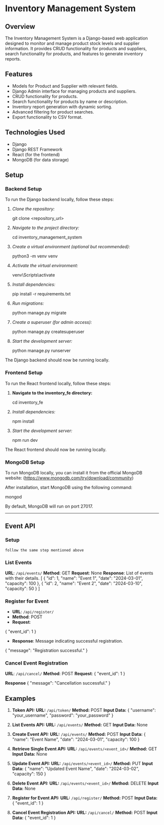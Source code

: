 # Inventory Management System

## Overview
The Inventory Management System is a Django-based web application designed to monitor and manage product stock levels and supplier information. It provides CRUD functionality for products and suppliers, search functionality for products, and features to generate inventory reports.

## Features
- Models for Product and Supplier with relevant fields.
- Django Admin interface for managing products and suppliers.
- CRUD functionality for products.
- Search functionality for products by name or description.
- Inventory report generation with dynamic sorting.
- Advanced filtering for product searches.
- Export functionality to CSV format.

## Technologies Used
- Django
- Django REST Framework
- React (for the frontend)
- MongoDB (for data storage)

## Setup

### Backend Setup

To run the Django backend locally, follow these steps:

1. *Clone the repository:*

    
    git clone <repository_url>
    

2. *Navigate to the project directory:*

    
    cd inventory_management_system
    

3. *Create a virtual environment (optional but recommended):*

    
    python3 -m venv venv
    

4. *Activate the virtual environment:*

  
    venv\Scripts\activate
    
    

5. *Install dependencies:*

    
    pip install -r requirements.txt
    

6. *Run migrations:*

    
    python manage.py migrate
    

7. *Create a superuser (for admin access):*

    
    python manage.py createsuperuser
    

8. *Start the development server:*

    
    python manage.py runserver
    

The Django backend should now be running locally.

### Frontend Setup

To run the React frontend locally, follow these steps:

1. **Navigate to the inventory_fe directory:**

    
    cd inventory_fe
    

2. *Install dependencies:*

    
    npm install
    

3. *Start the development server:*

    
    npm run dev
    

The React frontend should now be running locally.

### MongoDB Setup

To run MongoDB locally, you can install it from the official MongoDB website: (https://www.mongodb.com/try/download/community)

After installation, start MongoDB using the following command:


mongod


By default, MongoDB will run on port 27017.


-------------------------------------------------------------------------------------------------------------------------------------    



## Event API 

### Setup

    follow the same step mentioned above

### List Events
   **URL**: `/api/events/`
   **Method**: GET
   **Request**: None
   **Response**: List of events with their details.
[
    {
        "id": 1,
        "name": "Event 1",
        "date": "2024-03-01",
        "capacity": 100
    },
    {
        "id": 2,
        "name": "Event 2",
        "date": "2024-03-10",
        "capacity": 50
    }
]

### Register for Event
- **URL**: `/api/register/`
- **Method**: POST
- **Request**:

{
    "event_id": 1
}

- **Response**: Message indicating successful registration.

{
    "message": "Registration successful."
}

### Cancel Event Registration
**URL**: `/api/cancel/`
**Method**: POST
**Request**:
{
    "event_id": 1
}

 **Response**
{
    "message": "Cancellation successful."
}

## Examples

1. **Token API:**
    **URL:** `/api/token/`
    **Method:** POST
    **Input Data:**
     {
         "username": "your_username",
         "password": "your_password"
     }

2. **List Events API:**
    **URL:** `/api/events/`
    **Method:** GET
    **Input Data:** None

3. **Create Event API:**
    **URL:** `/api/events/`
    **Method:** POST
    **Input Data:**
     {
         "name": "Event Name",
         "date": "2024-03-01",
         "capacity": 100
     }

4. **Retrieve Single Event API:**
    **URL:** `/api/events/<event_id>/`
    **Method:** GET
    **Input Data:** None

5. **Update Event API:**
    **URL:** `/api/events/<event_id>/`
    **Method:** PUT
    **Input Data:**
     {
         "name": "Updated Event Name",
         "date": "2024-03-02",
         "capacity": 150
     }

6. **Delete Event API:**
    **URL:** `/api/events/<event_id>/`
    **Method:** DELETE
    **Input Data:** None

7. **Register for Event API:**
    **URL:** `/api/register/`
    **Method:** POST
    **Input Data:**
     {
         "event_id": 1
     }

8. **Cancel Event Registration API:**
    **URL:** `/api/cancel/`
    **Method:** POST
    **Input Data:**
     {
         "event_id": 1
     }


